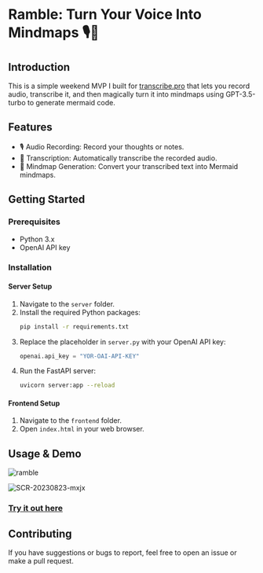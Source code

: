 # Ramble: Turn Your Voice Into Mindmaps 🎙️🧠

## Introduction

This is a simple weekend MVP I built for [transcribe.pro](https://transcribe.pro)  that lets you record audio, transcribe it, and then magically turn it into mindmaps using GPT-3.5-turbo to generate mermaid code.

## Features

- 🎙️ Audio Recording: Record your thoughts or notes.
- 📝 Transcription: Automatically transcribe the recorded audio.
- 🧠 Mindmap Generation: Convert your transcribed text into Mermaid mindmaps.

## Getting Started

### Prerequisites

- Python 3.x
- OpenAI API key

### Installation

#### Server Setup

1. Navigate to the `server` folder.
2. Install the required Python packages:
   ```bash
   pip install -r requirements.txt
   ```
3. Replace the placeholder in `server.py` with your OpenAI API key:
   ```python
   openai.api_key = "YOR-OAI-API-KEY"
   ```
4. Run the FastAPI server:
   ```bash
   uvicorn server:app --reload
   ```

#### Frontend Setup

1. Navigate to the `frontend` folder.
2. Open `index.html` in your web browser.


## Usage & Demo

![ramble](https://github.com/SU1199/ramble/assets/20323373/ee944188-191a-41f0-9d01-96e0579a1ea3)

![SCR-20230823-mxjx](https://github.com/SU1199/ramble/assets/20323373/50fa2adc-d8bf-406f-b170-f1b041275371)

### [Try it out here](https://ramble.transcribe.pro)
## Contributing

If you have suggestions or bugs to report, feel free to open an issue or make a pull request.
